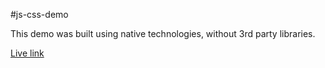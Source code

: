 #js-css-demo

This demo was built using native technologies, without 3rd party libraries.

[Live link](http://sabof.github.io/js-demo/)
